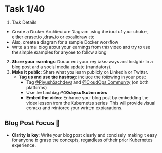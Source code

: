 # Task 1/40


1. Task Details
- Create a Docker Architecture Diagram using the tool of your choice, either eraser.io ,draw.io or excalidraw etc
- Also, create a diagram for a sample Docker workflow
- Write a small blog about your learnings from this video and try to use the simple examples for anyone to follow along


2. **Share your learnings**: Document your key takeaways and insights in a blog post and a social media update (mandatory).
3. **Make it public**: Share what you learn publicly on LinkedIn or Twitter.
   - **Tag us and use the hashtag**: Include the following in your post:
     - Tag [@PiyushSachdeva](https://www.linkedin.com/in/piyush-sachdeva) and [@CloudOps Community](https://www.linkedin.com/company/thecloudopscomm) (on both platforms)
     - Use the hashtag **#40daysofkubernetes**
     - **Embed the video**: Enhance your blog post by embedding the video lesson from the Kubernetes series. This will provide visual context and reinforce your written explanations.

## Blog Post Focus 📝

- **Clarity is key**: Write your blog post clearly and concisely, making it easy for anyone to grasp the concepts, regardless of their prior Kubernetes experience.

